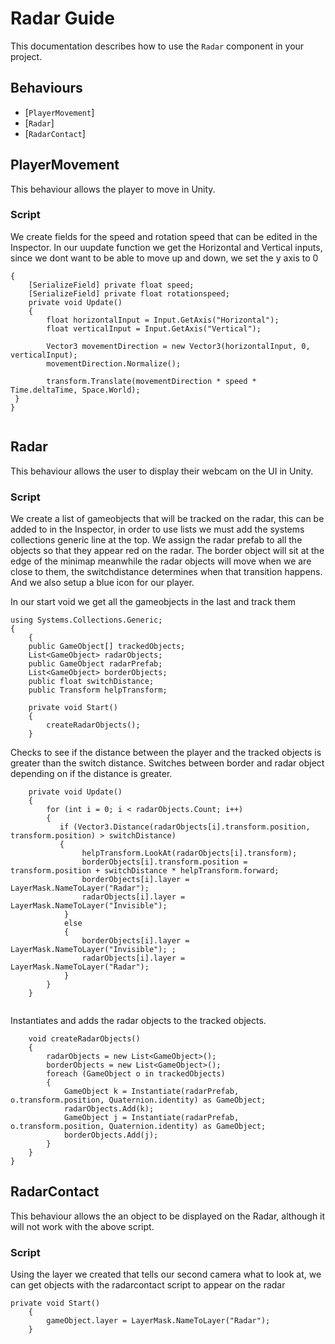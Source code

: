Radar Guide
==================
This documentation describes how to use the `Radar` component in your project.

Behaviours
----------
-   \[`PlayerMovement`\]
-   \[`Radar`\]
-   \[`RadarContact`\]

PlayerMovement
------------------------
This behaviour allows the player to move in Unity.
    
### Script 
We create fields for the speed and rotation speed that can be edited in the Inspector.
In our uupdate function we get the Horizontal and Vertical inputs, since we dont want to be able to move up and down, we set the y axis to 0   
    
```    
{
    [SerializeField] private float speed;
    [SerializeField] private float rotationspeed;
    private void Update()
    {
        float horizontalInput = Input.GetAxis("Horizontal");
        float verticalInput = Input.GetAxis("Vertical");

        Vector3 movementDirection = new Vector3(horizontalInput, 0, verticalInput);
        movementDirection.Normalize();

        transform.Translate(movementDirection * speed * Time.deltaTime, Space.World);
 }
}     
        
```      

Radar
------------------------
This behaviour allows the user to display their webcam on the UI in Unity.
    
### Script    
We create a list of gameobjects that will be tracked on the radar, this can be added to in the Inspector, in order to use lists we must add the systems collections generic line at the top. We assign the radar prefab to all the objects so that they appear red on the radar. The border object will sit at the edge of the minimap meanwhile the radar objects will move when we are close to them, the switchdistance determines when that transition happens. And we also setup a blue icon for our player.

In our start void we get all the gameobjects in the last and track them
    
```    
using Systems.Collections.Generic;
{
    {
    public GameObject[] trackedObjects;
    List<GameObject> radarObjects;
    public GameObject radarPrefab;
    List<GameObject> borderObjects;
    public float switchDistance;
    public Transform helpTransform;

    private void Start()
    {
        createRadarObjects();
    }
```   

Checks to see if the distance between the player and the tracked objects is greater than the switch distance. Switches between border and radar object depending on if the distance is greater.

```   
    private void Update()
    {
        for (int i = 0; i < radarObjects.Count; i++)
        {
           if (Vector3.Distance(radarObjects[i].transform.position, transform.position) > switchDistance)
           {
                helpTransform.LookAt(radarObjects[i].transform);
                borderObjects[i].transform.position = transform.position + switchDistance * helpTransform.forward;
                borderObjects[i].layer = LayerMask.NameToLayer("Radar");
                radarObjects[i].layer = LayerMask.NameToLayer("Invisible");
            }
            else
            {
                borderObjects[i].layer = LayerMask.NameToLayer("Invisible"); ;
                radarObjects[i].layer = LayerMask.NameToLayer("Radar");
            }
        }
    }
    
```   

Instantiates and adds the radar objects to the tracked objects.

```
    void createRadarObjects()
    {
        radarObjects = new List<GameObject>();
        borderObjects = new List<GameObject>();
        foreach (GameObject o in trackedObjects)
        {
            GameObject k = Instantiate(radarPrefab, o.transform.position, Quaternion.identity) as GameObject;
            radarObjects.Add(k);
            GameObject j = Instantiate(radarPrefab, o.transform.position, Quaternion.identity) as GameObject;
            borderObjects.Add(j);
        }
    }
}
```  
RadarContact
------------------------
This behaviour allows the an object to be displayed on the Radar, although it will not work with the above script.
    
### Script    
Using the layer we created that tells our second camera what to look at, we can get objects with the radarcontact script to appear on the radar
    
```    
private void Start()
    {
        gameObject.layer = LayerMask.NameToLayer("Radar");
    }
```   

